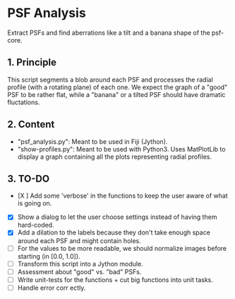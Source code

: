 # PSF Analysis

Extract PSFs and find aberrations like a tilt and a banana shape of the psf-core.

## 1. Principle

This script segments a blob around each PSF and processes the radial profile (with a rotating plane) of each one.
We expect the graph of a "good" PSF to be rather flat, while a "banana" or a tilted PSF should have dramatic fluctations.

## 2. Content

- "psf_analysis.py": Meant to be used in Fiji (Jython).
- "show-profiles.py": Meant to be used with Python3. Uses MatPlotLib to display a graph containing all the plots representing radial profiles.

## 3. TO-DO

- [X ] Add some 'verbose' in the functions to keep the user aware of what is going on.
- [X] Show a dialog to let the user choose settings instead of having them hard-coded.
- [X] Add a dilation to the labels because they don't take enough space around each PSF and might contain holes.
- [ ] For the values to be more readable, we should normalize images before starting (in [0.0, 1.0]).
- [ ] Transform this script into a Jython module.
- [ ] Assessment about "good" vs. "bad" PSFs.
- [ ] Write unit-tests for the functions + cut big functions into unit tasks.
- [ ] Handle error corr ectly.